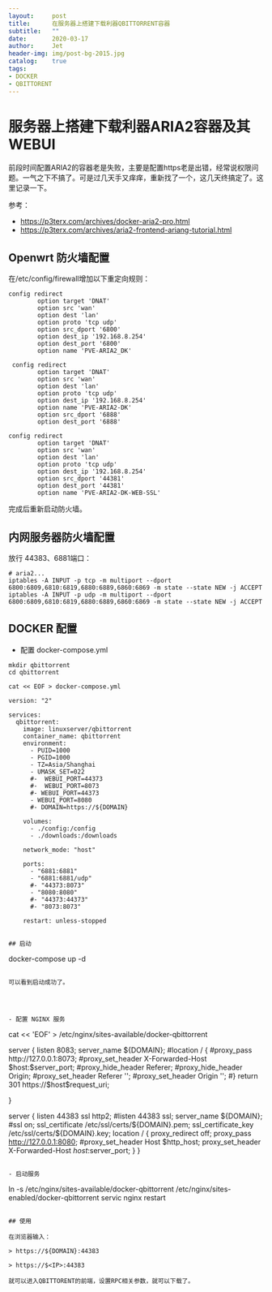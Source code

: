 ```yaml
---
layout:     post
title:      在服务器上搭建下载利器QBITTORRENT容器
subtitle:   ""
date:       2020-03-17
author:     Jet
header-img: img/post-bg-2015.jpg
catalog:    true
tags: 
- DOCKER
- QBITTORENT
---
```


# 服务器上搭建下载利器ARIA2容器及其WEBUI

前段时间配置ARIA2的容器老是失败，主要是配置https老是出错，经常说权限问题。一气之下不搞了。可是过几天手又痒痒，重新找了一个，这几天终搞定了。这里记录一下。

参考：
- https://p3terx.com/archives/docker-aria2-pro.html
- https://p3terx.com/archives/aria2-frontend-ariang-tutorial.html

## Openwrt 防火墙配置

在/etc/config/firewall增加以下重定向规则：

```
config redirect
        option target 'DNAT'
        option src 'wan'
        option dest 'lan'
        option proto 'tcp udp'
        option src_dport '6800'
        option dest_ip '192.168.8.254'
        option dest_port '6800'
        option name 'PVE-ARIA2_DK'
 
 config redirect
        option target 'DNAT'
        option src 'wan'
        option dest 'lan'
        option proto 'tcp udp'
        option dest_ip '192.168.8.254'
        option name 'PVE-ARIA2-DK'
        option src_dport '6888'
        option dest_port '6888'

config redirect
        option target 'DNAT'
        option src 'wan'
        option dest 'lan'
        option proto 'tcp udp'
        option dest_ip '192.168.8.254'
        option src_dport '44381'
        option dest_port '44381'
        option name 'PVE-ARIA2-DK-WEB-SSL'

```

完成后重新启动防火墙。

## 内网服务器防火墙配置

放行 44383、6881端口：

```
# aria2...
iptables -A INPUT -p tcp -m multiport --dport 6800:6809,6810:6819,6880:6889,6860:6869 -m state --state NEW -j ACCEPT
iptables -A INPUT -p udp -m multiport --dport 6800:6809,6810:6819,6880:6889,6860:6869 -m state --state NEW -j ACCEPT
```

## DOCKER 配置

- 配置 docker-compose.yml

```
mkdir qbittorrent
cd qbittorrent

cat << EOF > docker-compose.yml

version: "2"

services:
  qbittorrent:
    image: linuxserver/qbittorrent
    container_name: qbittorrent
    environment:
      - PUID=1000
      - PGID=1000
      - TZ=Asia/Shanghai
      - UMASK_SET=022
      #-  WEBUI_PORT=44373
      #-  WEBUI_PORT=8073
      #- WEBUI_PORT=44373
      - WEBUI_PORT=8080
      #- DOMAIN=https://${DOMAIN}

    volumes:
      - ./config:/config
      - ./downloads:/downloads

    network_mode: "host"

    ports:
      - "6881:6881"
      - "6881:6881/udp"
      #- "44373:8073"
      - "8080:8080"
      #- "44373:44373"
      #- "8073:8073"

    restart: unless-stopped


## 启动 

```
docker-compose up -d
```

可以看到启动成功了。




- 配置 NGINX 服务

```
cat << 'EOF' > /etc/nginx/sites-available/docker-qbittorrent

server {
        listen 8083;
        server_name ${DOMAIN};
        #location / {
        #proxy_pass http://127.0.0.1:8073;
        #proxy_set_header   X-Forwarded-Host  $host:$server_port;
        #proxy_hide_header  Referer;
        #proxy_hide_header  Origin;
        #proxy_set_header   Referer      '';
        #proxy_set_header   Origin       '';
        #}
        return 301 https://$host$request_uri;

}

server {
    listen 44383 ssl http2;
    #listen 44383 ssl;
    server_name ${DOMAIN};
    #ssl on;
    ssl_certificate /etc/ssl/certs/${DOMAIN}.pem;
    ssl_certificate_key /etc/ssl/certs/${DOMAIN}.key;
    location / {
        proxy_redirect off;
        proxy_pass http://127.0.0.1:8080;
        #proxy_set_header Host $http_host;
        proxy_set_header X-Forwarded-Host $host:$server_port;
    }
}

```

- 启动服务

```
ln -s /etc/nginx/sites-available/docker-qbittorrent /etc/nginx/sites-enabled/docker-qbittorrent
servic nginx restart
```

## 使用

在浏览器输入：

> https://${DOMAIN}:44383

> https://$<IP>:44383

就可以进入QBITTORENT的前端，设置RPC相关参数，就可以下载了。




